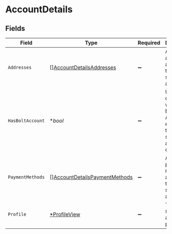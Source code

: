 # AccountDetails


## Fields

| Field                                                                                 | Type                                                                                  | Required                                                                              | Description                                                                           |
| ------------------------------------------------------------------------------------- | ------------------------------------------------------------------------------------- | ------------------------------------------------------------------------------------- | ------------------------------------------------------------------------------------- |
| `Addresses`                                                                           | [][AccountDetailsAddresses](../../models/shared/accountdetailsaddresses.md)           | :heavy_minus_sign:                                                                    | A list of all addresses associated to the shopper's account.                          |
| `HasBoltAccount`                                                                      | **bool*                                                                               | :heavy_minus_sign:                                                                    | Used to determine whether a Bolt Account exists with this shopper's account details.  |
| `PaymentMethods`                                                                      | [][AccountDetailsPaymentMethods](../../models/shared/accountdetailspaymentmethods.md) | :heavy_minus_sign:                                                                    | A list of all payment methods associated to the shopper's account.                    |
| `Profile`                                                                             | [*ProfileView](../../models/shared/profileview.md)                                    | :heavy_minus_sign:                                                                    | The shopper's account profile.                                                        |